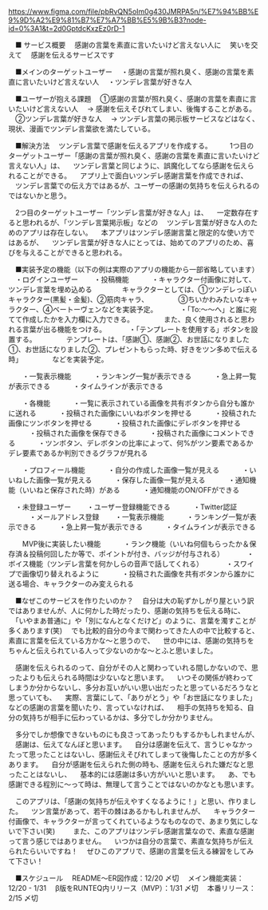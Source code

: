 https://www.figma.com/file/pbRvQN5oIm0g430JMRPA5n/%E7%94%BB%E9%9D%A2%E9%81%B7%E7%A7%BB%E5%9B%B3?node-id=0%3A1&t=2d0GptdcKxzEz0rD-1

　■ サービス概要
　感謝の言葉を素直に言いたいけど言えない人に
　笑いを交えて
　感謝を伝えるサービスです

　■メインのターゲットユーザー
　・感謝の言葉が照れ臭く、感謝の言葉を素直に言いたいけど言えない人
　・ツンデレ言葉が好きな人

　■ユーザーが抱える課題
　①感謝の言葉が照れ臭く、感謝の言葉を素直に言いたいけど言えない人
　→ 感謝を伝えそびれてしまい、後悔することがある。
　②ツンデレ言葉が好きな人
　→ ツンデレ言葉の掲示板サービスなどはなく、現状、漫画でツンデレ言葉欲を満たしている。

　■解決方法
　ツンデレ言葉で感謝を伝えるアプリを作成する。
　
　1つ目のターゲットユーザー「感謝の言葉が照れ臭く、感謝の言葉を素直に言いたいけど言えない人」は、
　ツンデレ言葉と同じように、誤魔化してなら感謝を伝えられることができる。
　アプリ上で面白いツンデレ感謝言葉を作成できれば、
　ツンデレ言葉での伝え方ではあるが、ユーザーの感謝の気持ちを伝えられるのではないかと思う。

　2つ目のターゲットユーザー「ツンデレ言葉が好きな人」は、
　一定数存在すると思われるが、「ツンデレ言葉掲示板」などの
　ツンデレ言葉が好きな人のためのアプリは存在しない。
　本アプリはツンデレ感謝言葉と限定的な使い方ではあるが、
　ツンデレ言葉が好きな人にとっては、始めてのアプリのため、喜びを与えることができると思われる。

　■実装予定の機能（以下の例は実際のアプリの機能から一部省略しています）
　・ログインユーザー
　　・投稿機能
　　　・キャラクター付画像に対して、ツンデレ言葉を埋め込める
　　　　キャラクターとしては、①ツンデレっぽいキャラクター(黒髪・金髪)、②筋肉キャラ、
　　　　③ちいかわみたいなキャラクター、④ベートーヴェンなどを実装予定。
　　　・「To:〜〜へ」と誰に宛てて作成したかを入力欄に入力できる。
　　　　また、良く使用されると思われる言葉が出る機能をつける。
　　　・「テンプレートを使用する」ボタンを設置する。
　　　　テンプレートは、「感謝①、感謝②、お世話になりました①、お世話になりました②、プレゼントもらった時、好きをツン多めで伝える時」
　　　　などを実装予定。

　　・一覧表示機能
　　　・ランキング一覧が表示できる
　　　・急上昇一覧が表示できる
　　　・タイムラインが表示できる

　　・各機能
　　　・一覧に表示されている画像を共有ボタンから自分も誰かに送れる
　　　・投稿された画像にいいねボタンを押せる
　　　・投稿された画像にツンボタンを押せる
　　　・投稿された画像にデレボタンを押せる
　　　・投稿された画像を保存できる
　　　・投稿された画像にコメントできる
　　　・ツンボタン、デレボタンの比率によって、何%がツン要素であるかデレ要素であるか判別できるグラフが見れる

　　・プロフィール機能
　　　・自分の作成した画像一覧が見える
　　　・いいねした画像一覧が見える
　　　・保存した画像一覧が見える
　　　・通知機能（いいねと保存された時）がある
　　　・通知機能のON/OFFができる

　・未登録ユーザー
　　・ユーザー登録機能できる
　　　・Twitter認証
　　　・メールアドレス登録
　　・一覧表示機能
　　　・ランキング一覧が表示できる
　　　・急上昇一覧が表示できる
　　　・タイムラインが表示できる

　　MVP後に実装したい機能
　　　・ランク機能（いいね何個もらったか＆保存済＆投稿何回したか等で、ポイントが付き、バッジが付与される）
　　　・ボイス機能（ツンデレ言葉を何かしらの音声で話してくれる）
　　　・スワイプで画像切り替えれるように
　　　・投稿された画像を共有ボタンから誰かに送る場合、キャラクターのみ変えられる

　■なぜこのサービスを作りたいのか？
　自分は大の恥ずかしがり屋という訳ではありませんが、人に何かした時だったり、感謝の気持ちを伝える時に、
　「いやまあ普通に」や「別になんとなくだけど」のように、言葉を濁すことが多くあります(笑)
　でも比較的自分の今まで関わってきた人の中で比較すると、素直に言葉を伝えている方かな〜と思うので、
　世の中には、感謝の気持ちをちゃんと伝えられている人って少ないのかな〜とふと思いました。

　感謝を伝えられるのって、自分がその人と関わっていれる間しかないので、思ったよりも伝えられる時間は少ないなと思います。
　いつその関係が終わってしまうか分からないし、多分お互いがいい思い出だったと思っているだろうなと思っていても、
　実際、言葉にして、「ありがとう」や「お世話になりました」などの感謝の言葉を聞いたり、言っていなければ、
　相手の気持ちを知る、自分の気持ちが相手に伝わっているかは、多分でしか分かりません。

　多分でしか想像できないものにも良さってあったりもするかもしれませんが、
　感謝は、伝えてなんぼと思います。
　自分は感謝を伝えて、言うじゃなかったって思ったことはないし、感謝伝えそびれてしまって後悔したことの方が多くあります。
　自分が感謝を伝えられた側の時も、感謝を伝えられた嫌だなと思ったことはないし、
　基本的には感謝は多い方がいいと思います。
　あ、でも感謝できる程別に〜って時は、無理して言うことではないのかなとも思います。

　このアプリは、「感謝の気持ちが伝えやすくなるように！」と思い、作りました。
　ツン言葉があって、若干の棘はあるかもしれませんが、
　キャラクター付画像で、キャラクターが言ってくれているようなものなので、あまり気にしないで下さい(笑)
　
　また、このアプリはツンデレ感謝言葉なので、素直な感謝って言う感じではありません。
　いつかは自分の言葉で、素直な気持ちが伝えられたらいいですね！
　ぜひこのアプリで、感謝の言葉を伝える練習をしてみて下さい！

　■スケジュール
　README〜ER図作成：12/20 〆切
　メイン機能実装：12/20 - 1/31
　β版をRUNTEQ内リリース（MVP）：1/31 〆切
　本番リリース：2/15 〆切